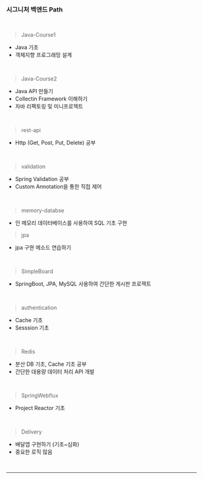 ### 시그니처 백엔드 Path
   <br>
   
   > Java-Course1

   - Java 기초
   - 객체지향 프로그래밍 설계

   <br>

   > Java-Course2

   - Java API 만들기
   - Collectin Framework 이해하기
   - 자바 리팩토링 및 미니프로젝트 

   <br>
  
   > rest-api

   - Http (Get, Post, Put, Delete) 공부

   <br>

   > validation

   - Spring Validation 공부
   - Custom Annotation을 통한 직접 제어

   <br>

   > memory-databse
   - 인 메모리 데이터베이스를 사용하여 SQL 기초 구현

   > jpa
   - jpa 구현 메소드 연습하기

   <br>

   > SimpleBoard
   - SpringBoot, JPA, MySQL 사용하여 간단한 게시판 프로젝트

   <br>

   > authentication
   - Cache 기초
   - Sesssion 기초

   <br>

   > Redis
   - 분산 DB 기초, Cache 기초 공부
   - 간단한 대용량 데이터 처리 API 개발

   <br>
   
   > SpringWebflux
   - Project Reactor 기초

   <br>

   > Delivery
   - 배달앱 구현하기 (기초~심화)
   - 중요한 로직 많음
     

<br><hr><br>

   
